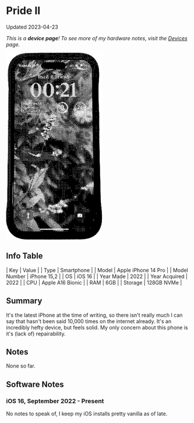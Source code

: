 # Pride II

Updated 2023-04-23

*This is a **device page**! To see more of my hardware notes, visit the [Devices](../devices) page.*

![iPhone 14 Pro from the front](../public/images/devices/pride2.png)

## Info Table

| Key           | Value                       |
| Type          | Smartphone                  |
| Model         | Apple iPhone 14 Pro         |
| Model Number  | iPhone 15,2                 |
| OS            | iOS 16                      |
| Year Made     | 2022                        |
| Year Acquired | 2022                        |
| CPU           | Apple A16 Bionic            |
| RAM           | 6GB                         |
| Storage       | 128GB NVMe                  |

## Summary

It's the latest iPhone at the time of writing, so there isn't really much I can say that hasn't been said 10,000 times on the internet already. It's an incredibly hefty device, but feels solid. My only concern about this phone is it's (lack of) repairability.

## Notes

None so far.

## Software Notes

### iOS 16, September 2022 - Present

No notes to speak of, I keep my iOS installs pretty vanilla as of late.